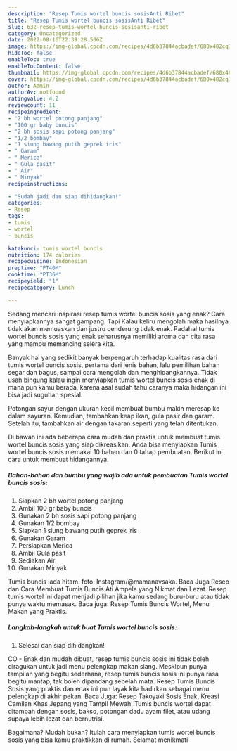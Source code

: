 ```yaml
---
description: "Resep Tumis wortel buncis sosisAnti Ribet"
title: "Resep Tumis wortel buncis sosisAnti Ribet"
slug: 632-resep-tumis-wortel-buncis-sosisanti-ribet
category: Uncategorized
date: 2022-08-16T22:39:28.506Z
image: https://img-global.cpcdn.com/recipes/4d6b37844acbadef/680x482cq70/tumis-wortel-buncis-sosis-foto-resep-utama.jpg
hideToc: false
enableToc: true
enableTocContent: false
thumbnail: https://img-global.cpcdn.com/recipes/4d6b37844acbadef/680x482cq70/tumis-wortel-buncis-sosis-foto-resep-utama.jpg
cover: https://img-global.cpcdn.com/recipes/4d6b37844acbadef/680x482cq70/tumis-wortel-buncis-sosis-foto-resep-utama.jpg
author: Admin
authorAv: notfound
ratingvalue: 4.2
reviewcount: 11
recipeingredient:
- "2 bh wortel potong panjang"
- "100 gr baby buncis"
- "2 bh sosis sapi potong panjang"
- "1/2 bombay"
- "1 siung bawang putih geprek iris"
- " Garam"
- " Merica"
- " Gula pasit"
- " Air"
- " Minyak"
recipeinstructions:

- "Sudah jadi dan siap dihidangkan!"
categories:
- Resep
tags:
- tumis
- wortel
- buncis

katakunci: tumis wortel buncis 
nutrition: 174 calories
recipecuisine: Indonesian
preptime: "PT40M"
cooktime: "PT36M"
recipeyield: "1"
recipecategory: Lunch

---
```



Sedang mencari inspirasi resep tumis wortel buncis sosis yang enak? Cara menyiapkannya sangat gampang. Tapi Kalau keliru mengolah maka hasilnya tidak akan memuaskan dan justru cenderung tidak enak. Padahal tumis wortel buncis sosis yang enak seharusnya memiliki aroma dan cita rasa yang mampu memancing selera kita.


Banyak hal yang sedikit banyak berpengaruh terhadap kualitas rasa dari tumis wortel buncis sosis, pertama dari jenis bahan, lalu pemilihan bahan segar dan bagus, sampai cara mengolah dan menghidangkannya. Tidak usah bingung kalau ingin menyiapkan tumis wortel buncis sosis enak di mana pun kamu berada, karena asal sudah tahu caranya maka hidangan ini bisa jadi suguhan spesial.

Potongan sayur dengan ukuran kecil membuat bumbu makin meresap ke dalam sayuran. Kemudian, tambahkan keap ikan, gula pasir dan garam. Setelah itu, tambahkan air dengan takaran seperti yang telah ditentukan.


Di bawah ini ada beberapa cara mudah dan praktis untuk membuat tumis wortel buncis sosis yang siap dikreasikan. Anda bisa menyiapkan Tumis wortel buncis sosis memakai 10 bahan dan 0 tahap pembuatan. Berikut ini cara untuk membuat hidangannya.

<!--inarticleads1-->

##### Bahan-bahan dan bumbu yang wajib ada untuk pembuatan Tumis wortel buncis sosis:

1. Siapkan 2 bh wortel potong panjang
1. Ambil 100 gr baby buncis
1. Gunakan 2 bh sosis sapi potong panjang
1. Gunakan 1/2 bombay
1. Siapkan 1 siung bawang putih geprek iris
1. Gunakan  Garam
1. Persiapkan  Merica
1. Ambil  Gula pasit
1. Sediakan  Air
1. Gunakan  Minyak


Tumis buncis lada hitam. foto: Instagram/@mamanavsaka. Baca Juga Resep dan Cara Membuat Tumis Buncis Ati Ampela yang Nikmat dan Lezat. Resep tumis wortel ini dapat menjadi pilihan jika kamu sedang buru-buru atau tidak punya waktu memasak. Baca juga: Resep Tumis Buncis Wortel, Menu Makan yang Praktis. 

<!--inarticleads2-->

##### Langkah-langkah untuk buat Tumis wortel buncis sosis:


1. Selesai dan siap dihidangkan!

CO - Enak dan mudah dibuat, resep tumis buncis sosis ini tidak boleh diragukan untuk jadi menu pelengkap makan siang. Meskipun punya tampilan yang begitu sederhana, resep tumis buncis sosis ini punya rasa begitu mantap, tak boleh dipandang sebelah mata. Resep Tumis Buncis Sosis yang praktis dan enak ini pun layak kita hadirkan sebagai menu pelengkap di akhir pekan. Baca Juga: Resep Takoyaki Sosis Enak, Kreasi Camilan Khas Jepang yang Tampil Mewah. Tumis buncis wortel dapat ditambah dengan sosis, bakso, potongan dadu ayam filet, atau udang supaya lebih lezat dan bernutrisi. 

Bagaimana? Mudah bukan? Itulah cara menyiapkan tumis wortel buncis sosis yang bisa kamu praktikkan di rumah. Selamat menikmati
